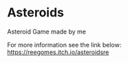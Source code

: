 # Asteroids

Asteroid Game made by me

For more information see the link below:
https://reegomes.itch.io/asteroidsre

